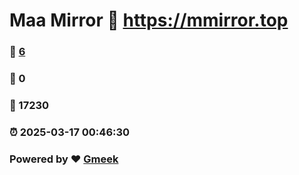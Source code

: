 # Maa Mirror :link: https://mmirror.top 
### :page_facing_up: [6](https://mmirror.top/tag.html) 
### :speech_balloon: 0 
### :hibiscus: 17230 
### :alarm_clock: 2025-03-17 00:46:30 
### Powered by :heart: [Gmeek](https://github.com/Meekdai/Gmeek)
